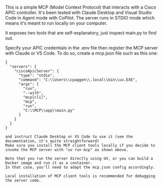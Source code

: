 This is a simple MCP (Model Context Protocol) that interacts with a Cisco APIC controller.
It's been tested with Claude Desktop and Visual Studio Code in Agent mode with CoPilot.
The server runs in STDIO mode which means it's meant to run locally on your computer.

It exposes two tools that are self-explanatory, just inspect main.py to find out.

Specify your APIC credentials in the .env file then register the MCP server with Claude or VS Code.
To do so, create a mcp.json file such as this one:

```
{
  "servers": {
    "ciscoApicServer": {
      "type": "stdio",
      "command": "C:\\Users\\cpaggen\\.local\\bin\\uv.EXE",
      "args": [
        "run",
        "--with",
        "mcp[cli]",
        "mcp",
        "run",
        "C:\\MCP\\app\\main.py"
      ]
    }
  }
}

and instruct Claude Desktop or VS Code to use it (see the documentation, it's quite straightforward)
Make sure you install the MCP client tools locally if you decide to invoke the MCP server with "uv run mcp" as shown above.

Note that you run the server directly using UV, or you can build a Docker image and run it as a container.
In that case, you'll need to adapt the mcp.json config accordingly.

Local installation of MCP client tools is recommended for debugging the server code.